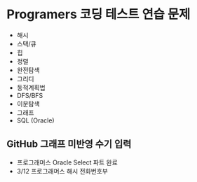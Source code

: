 # Programers 코딩 테스트 연습 문제 

* 해시
* 스택/큐 
* 힙
* 정렬
* 완전탐색
* 그리디
* 동적계획법
* DFS/BFS
* 이분탐색
* 그래프
* SQL (Oracle)

## GitHub 그래프 미반영 수기 입력
* 프로그래머스 Oracle Select 파트 완료 
* 3/12 프로그래머스 해시 전화번호부 
